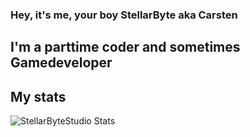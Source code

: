 ### Hey, it's me, your boy StellarByte aka Carsten

## I'm a parttime coder and sometimes Gamedeveloper


## My stats
<img align="center" alt="StellarByteStudio Stats" src="https://github-readme-stats.vercel.app/api?username=StellarByteStudios&count_private=true&show_icons=true&theme=radical">